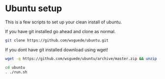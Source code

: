 # Ubuntu setup

This is a few scripts to set up your clean install of ubuntu.

If you have git installed go ahead and clone as normal.
```sh
git clone https://github.com/wsguede/ubuntu.git
```

If you dont have git installed download using wget!
```sh
wget -q https://github.com/wsguede/ubuntu/archive/master.zip && unzip -jq master.zip -d ubuntu && rm master.zip
```

```sh
cd ubuntu
. ./run.sh
```
